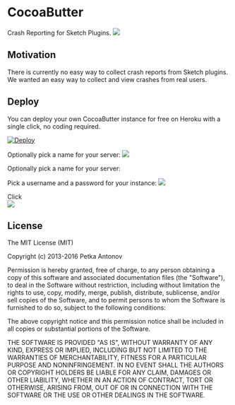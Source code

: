 # CocoaButter
Crash Reporting for Sketch Plugins.
![](https://cl.ly/1b0H2i3z163D/ezgif-1564281746.gif)

## Motivation

There is currently no easy way to collect crash reports from Sketch plugins. We wanted an easy way to collect and view crashes from real users.

## Deploy 
You can deploy your own CocoaButter instance for free on Heroku with a single click, no coding required.

[![Deploy](https://www.herokucdn.com/deploy/button.png)](https://heroku.com/deploy)

Optionally pick a name for your server:
<kbd>![](https://cl.ly/0X07171G0T1E/Screen%20Shot%202016-10-01%20at%209.06.38%20AM.png)</kbd>

Optionally pick a name for your server:

Pick a username and a password for your instance:
<kbd>![](https://cl.ly/18072C2V3d0c/download/Screen%20Shot%202016-10-01%20at%209.06.30%20AM.png)</kbd>

Click  
<kbd>![](https://cl.ly/0N3F0Y0B2P0r/Screen%20Shot%202016-10-01%20at%209.59.05%20AM.png)</kbd>





## License

The MIT License (MIT)

Copyright (c) 2013-2016 Petka Antonov

Permission is hereby granted, free of charge, to any person obtaining a copy
of this software and associated documentation files (the "Software"), to deal
in the Software without restriction, including without limitation the rights
to use, copy, modify, merge, publish, distribute, sublicense, and/or sell
copies of the Software, and to permit persons to whom the Software is
furnished to do so, subject to the following conditions:

The above copyright notice and this permission notice shall be included in
all copies or substantial portions of the Software.

THE SOFTWARE IS PROVIDED "AS IS", WITHOUT WARRANTY OF ANY KIND, EXPRESS OR
IMPLIED, INCLUDING BUT NOT LIMITED TO THE WARRANTIES OF MERCHANTABILITY,
FITNESS FOR A PARTICULAR PURPOSE AND NONINFRINGEMENT.  IN NO EVENT SHALL THE
AUTHORS OR COPYRIGHT HOLDERS BE LIABLE FOR ANY CLAIM, DAMAGES OR OTHER
LIABILITY, WHETHER IN AN ACTION OF CONTRACT, TORT OR OTHERWISE, ARISING FROM,
OUT OF OR IN CONNECTION WITH THE SOFTWARE OR THE USE OR OTHER DEALINGS IN
THE SOFTWARE.
